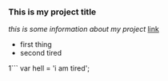### This is my project title

*this is some information about my project* [link](http://gmail.com)
- first thing
- second tired


1```
var hell = 'i am tired';
```

